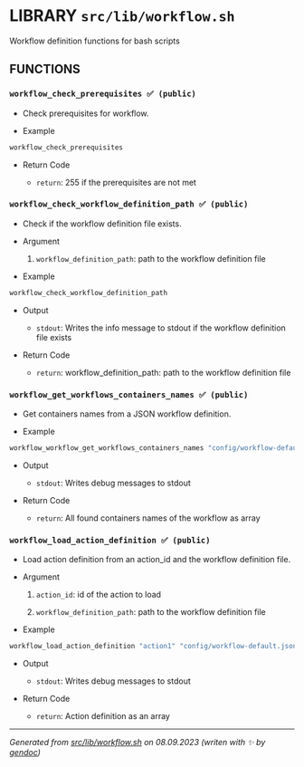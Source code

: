 # LIBRARY `src/lib/workflow.sh`

Workflow definition functions for bash scripts

## FUNCTIONS

### `workflow_check_prerequisites ✅ (public)`

* Check prerequisites for workflow.

* Example

```bash
workflow_check_prerequisites
```

* Return Code

  * `return`: 255 if the prerequisites are not met

### `workflow_check_workflow_definition_path ✅ (public)`

* Check if the workflow definition file exists.

* Argument

  1. `workflow_definition_path`: path to the workflow definition file

* Example

```bash
workflow_check_workflow_definition_path
```

* Output

  * `stdout`: Writes the info message to stdout if the workflow definition file exists

* Return Code

  * `return`: workflow_definition_path: path to the workflow definition file

### `workflow_get_workflows_containers_names ✅ (public)`

* Get containers names from a JSON workflow definition.

* Example

```bash
workflow_workflow_get_workflows_containers_names "config/workflow-default.json"
```

* Output

  * `stdout`: Writes debug messages to stdout

* Return Code

  * `return`: All found containers names of the workflow as array

### `workflow_load_action_definition ✅ (public)`

* Load action definition from an action_id and the workflow definition file.

* Argument

  1. `action_id`: id of the action to load

  1. `workflow_definition_path`: path to the workflow definition file

* Example

```bash
workflow_load_action_definition "action1" "config/workflow-default.json"
```

* Output

  * `stdout`: Writes debug messages to stdout

* Return Code

  * `return`: Action definition as an array

---------------------------------------
*Generated from [src/lib/workflow.sh](../../../src/lib/workflow.sh) on 08.09.2023         (writen with ✨ by [gendoc](../../../src/lib/ext/gendoc.sh))*
